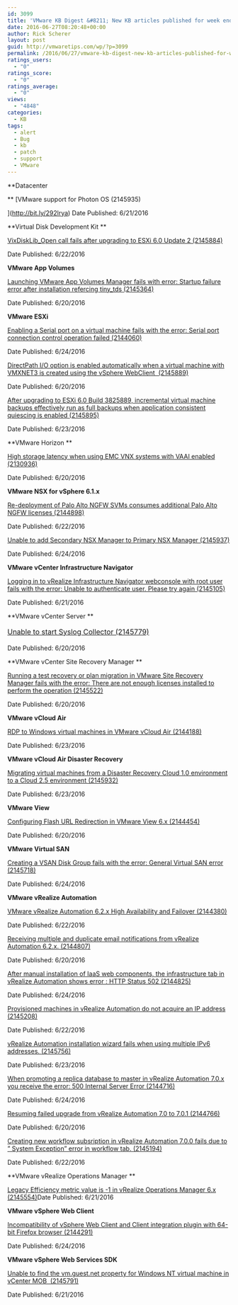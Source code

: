 ```yaml
---
id: 3099
title: 'VMware KB Digest &#8211; New KB articles published for week ending 6/25/16'
date: 2016-06-27T08:20:48+00:00
author: Rick Scherer
layout: post
guid: http://vmwaretips.com/wp/?p=3099
permalink: /2016/06/27/vmware-kb-digest-new-kb-articles-published-for-week-ending-62516/
ratings_users:
  - "0"
ratings_score:
  - "0"
ratings_average:
  - "0"
views:
  - "4848"
categories:
  - KB
tags:
  - alert
  - Bug
  - kb
  - patch
  - support
  - VMware
---
```

**Datacenter
  
** [VMware support for Photon OS (2145935)
  
](http://bit.ly/292lrya) Date Published: 6/21/2016

**Virtual Disk Development Kit **
  
[VixDiskLib_Open call fails after upgrading to ESXi 6.0 Update 2 (2145884)](http://bit.ly/28YH9QE)
  
Date Published: 6/22/2016

**VMware App Volumes**
  
[Launching VMware App Volumes Manager fails with error: Startup failure error after installation refercing tiny_tds (2145364)](http://bit.ly/292lt9k)
  
Date Published: 6/20/2016

**VMware ESXi**
  
[Enabling a Serial port on a virtual machine fails with the error: Serial port connection control operation failed (2144060)](http://bit.ly/28YGPBx)
  
Date Published: 6/24/2016
  
[DirectPath I/O option is enabled automatically when a virtual machine with VMXNET3 is created using the vSphere WebClient  (2145889)](http://bit.ly/292lGta)
  
Date Published: 6/20/2016
  
[After upgrading to ESXi 6.0 Build 3825889, incremental virtual machine backups effectively run as full backups when application consistent quiescing is enabled (2145895)](http://bit.ly/28YGHlr)
  
Date Published: 6/23/2016

<!--more-->

**VMware Horizon **
  
[High storage latency when using EMC VNX systems with VAAI enabled (2130936)](http://bit.ly/292lsSR)
  
Date Published: 6/20/2016

**VMware NSX for vSphere 6.1.x**
  
[Re-deployment of Palo Alto NGFW SVMs consumes additional Palo Alto NGFW licenses (2144898)](http://bit.ly/28YGLlc)
  
Date Published: 6/22/2016
  
[Unable to add Secondary NSX Manager to Primary NSX Manager (2145937)](http://bit.ly/292lv0Z)
  
Date Published: 6/24/2016

**VMware vCenter Infrastructure Navigator**
  
[Logging in to vRealize Infrastructure Navigator webconsole with root user fails with the error: Unable to authenticate user. Please try again (2145105)](http://bit.ly/28YGO0t)
  
Date Published: 6/21/2016

**VMware vCenter Server **

<a style="line-height: 1.71429; font-size: 1rem;" href="http://bit.ly/292lt9r">Unable to start Syslog Collector (2145779)</a>

Date Published: 6/20/2016

**VMware vCenter Site Recovery Manager **

[Running a test recovery or plan migration in VMware Site Recovery Manager fails with the error: There are not enough licenses installed to perform the operation (2145522)](http://bit.ly/28YGFdE)
  
Date Published: 6/20/2016

**VMware vCloud Air**

[RDP to Windows virtual machines in VMware vCloud Air (2144188)](http://bit.ly/292lAlm)
  
Date Published: 6/23/2016

**VMware vCloud Air Disaster Recovery**

[Migrating virtual machines from a Disaster Recovery Cloud 1.0 environment to a Cloud 2.5 environment (2145932)](http://bit.ly/28YGNd0)
  
Date Published: 6/23/2016

**VMware View**
  
[Configuring Flash URL Redirection in VMware View 6.x (2144454)](http://bit.ly/292lFpc)
  
Date Published: 6/20/2016

**VMware Virtual SAN**
  
[Creating a VSAN Disk Group fails with the error: General Virtual SAN error (2145718)](http://bit.ly/28YGn6r)
  
Date Published: 6/24/2016

**VMware vRealize Automation**
  
[VMware vRealize Automation 6.2.x High Availability and Failover (2144380)](http://bit.ly/292lqum)
  
Date Published: 6/22/2016
  
[Receiving multiple and duplicate email notifications from vRealize Automation 6.2.x. (2144807)](http://bit.ly/28YGEX6)
  
Date Published: 6/20/2016
  
[After manual installation of IaaS web components, the infrastructure tab in vRealize Automation shows error : HTTP Status 502 (2144825)](http://bit.ly/292lxWv)
  
Date Published: 6/24/2016
  
[Provisioned machines in vRealize Automation do not acquire an IP address (2145208)](http://bit.ly/28YGFKo)
  
Date Published: 6/22/2016
  
[vRealize Automation installation wizard fails when using multiple IPv6 addresses. (2145756)](http://bit.ly/292m2jg)
  
Date Published: 6/23/2016
  
[When promoting a replica database to master in vRealize Automation 7.0.x you receive the error: 500 Internal Server Error (2144716)](http://bit.ly/28YGNd3)
  
Date Published: 6/24/2016
  
[Resuming failed upgrade from vRealize Automation 7.0 to 7.0.1 (2144766)](http://bit.ly/292loSW)
  
Date Published: 6/20/2016
  
[Creating new workflow subsription in vRealize Automation 7.0.0 fails due to ” System Exception” error in workflow tab. (2145194)](http://bit.ly/28YGBu9)
  
Date Published: 6/22/2016

**VMware vRealize Operations Manager **
  
[Legacy Efficiency metric value is -1 in vRealize Operations Manager 6.x (2145554)](http://bit.ly/292llH3)Date Published: 6/21/2016

**VMware vSphere Web Client**
  
[Incompatibility of vSphere Web Client and Client integration plugin with 64-bit Firefox browser (2144291)](http://bit.ly/28YGIWC)
  
Date Published: 6/24/2016

**VMware vSphere Web Services SDK**
  
[Unable to find the vm.guest.net property for Windows NT virtual machine in vCenter MOB  (2145791)](http://bit.ly/292lIRH)
  
Date Published: 6/21/2016